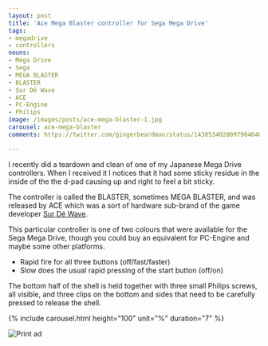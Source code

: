 ```yaml
---
layout: post
title: 'Ace Mega Blaster controller for Sega Mega Drive'
tags:
- megadrive
- controllers
nouns:
- Mega Drive
- Sega
- MEGA BLASTER
- BLASTER
- Sur Dé Wave
- ACE
- PC-Engine
- Philips
image: /images/posts/ace-mega-blaster-1.jpg
carousel: ace-mega-blaster
comments: https://twitter.com/gingerbeardman/status/1438534028097904640

---
```


I recently did a teardown and clean of one of my Japanese Mega Drive controllers. When I received it I notices that it had some sticky residue in the inside of the the d-pad causing up and right to feel a bit sticky.

The controller is called the BLASTER, sometimes MEGA BLASTER, and was released by ACE which was a sort of hardware sub-brand of the game developer [Sur Dé Wave](https://gingerbeardman.creator-spring.com/listing/sur-de-wave-back-print?product=387).

This particular controller is one of two colours that were available for the Sega Mega Drive, though you could buy an equivalent for PC-Engine and maybe some other platforms.

- Rapid fire for all three buttons (off/fast/faster)
- Slow does the usual rapid pressing of the start button (off/on)

The bottom half of the shell is held together with three small Philips screws, all visible, and three clips on the bottom and sides that need to be carefully pressed to release the shell.

{% include carousel.html height="100" unit="%" duration="7" %}

![Print ad](https://cdn.gingerbeardman.com/images/posts/ace-mega-blaster-ad.jpg)
